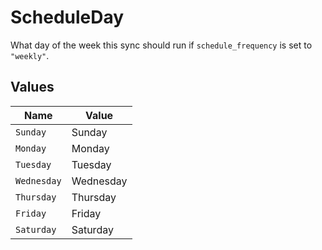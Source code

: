 # ScheduleDay

What day of the week this sync should run if `schedule_frequency` is set to `"weekly"`.


## Values

| Name        | Value       |
| ----------- | ----------- |
| `Sunday`    | Sunday      |
| `Monday`    | Monday      |
| `Tuesday`   | Tuesday     |
| `Wednesday` | Wednesday   |
| `Thursday`  | Thursday    |
| `Friday`    | Friday      |
| `Saturday`  | Saturday    |